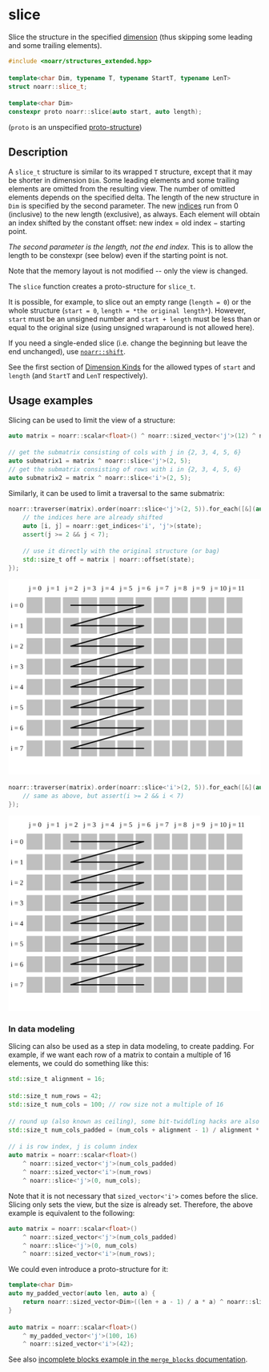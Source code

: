 # slice

Slice the structure in the specified [dimension](../Glossary.md#dimension) (thus skipping some leading and some trailing elements).

```hpp
#include <noarr/structures_extended.hpp>

template<char Dim, typename T, typename StartT, typename LenT>
struct noarr::slice_t;

template<char Dim>
constexpr proto noarr::slice(auto start, auto length);
```

(`proto` is an unspecified [proto-structure](../Glossary.md#proto-structure))


## Description

A `slice_t` structure is similar to its wrapped `T` structure, except that it may be shorter in dimension `Dim`.
Some leading elements and some trailing elements are omitted from the resulting view. The number of omitted elements depends on the specified delta.
The length of the new structure in `Dim` is specified by the second parameter.
The new [indices](../Glossary.md#index) run from 0 (inclusive) to the new length (exclusive), as always.
Each element will obtain an index shifted by the constant offset: new index = old index − starting point.

*The second parameter is the length, not the end index.* This is to allow the length to be constexpr (see below) even if the starting point is not.

Note that the memory layout is not modified -- only the view is changed.

The `slice` function creates a proto-structure for `slice_t`.

It is possible, for example, to slice out an empty range (`length = 0`) or the whole structure (`start = 0`, `length = *the original length*`).
However, `start` must be an unsigned number and `start + length` must be less than or equal to the original size (using unsigned wraparound is not allowed here).

If you need a single-ended slice (i.e. change the beginning but leave the end unchanged), use [`noarr::shift`](shift.md).

See the first section of [Dimension Kinds](../DimensionKinds.md) for the allowed types of `start` and `length` (and `StartT` and `LenT` respectively).


## Usage examples

Slicing can be used to limit the view of a structure:

```cpp
auto matrix = noarr::scalar<float>() ^ noarr::sized_vector<'j'>(12) ^ noarr::sized_vector<'i'>(8);

// get the submatrix consisting of cols with j in {2, 3, 4, 5, 6}
auto submatrix1 = matrix ^ noarr::slice<'j'>(2, 5);
// get the submatrix consisting of rows with i in {2, 3, 4, 5, 6}
auto submatrix2 = matrix ^ noarr::slice<'i'>(2, 5);
```

Similarly, it can be used to limit a traversal to the same submatrix:

```cpp
noarr::traverser(matrix).order(noarr::slice<'j'>(2, 5)).for_each([&](auto state) {
	// the indices here are already shifted
	auto [i, j] = noarr::get_indices<'i', 'j'>(state);
	assert(j >= 2 && j < 7);

	// use it directly with the original structure (or bag)
	std::size_t off = matrix | noarr::offset(state);
});
```

![Matrix where i is row index, j is column index, only columns 2 inclusive to 7 exclusive are traversed (row-by-row)](../img/slice-trav-cols.svg)

```cpp
noarr::traverser(matrix).order(noarr::slice<'i'>(2, 5)).for_each([&](auto state) {
	// same as above, but assert(i >= 2 && i < 7)
});
```

![Matrix where i is row index, j is column index, only rows 2 inclusive to 7 exclusive are traversed (row-by-row)](../img/slice-trav-cols.svg)

### In data modeling

Slicing can also be used as a step in data modeling, to create padding.
For example, if we want each row of a matrix to contain a multiple of 16 elements, we could do something like this:

```cpp
std::size_t alignment = 16;

std::size_t num_rows = 42;
std::size_t num_cols = 100; // row size not a multiple of 16

// round up (also known as ceiling), some bit-twiddling hacks are also available
std::size_t num_cols_padded = (num_cols + alignment - 1) / alignment * alignment;

// i is row index, j is column index
auto matrix = noarr::scalar<float>()
	^ noarr::sized_vector<'j'>(num_cols_padded)
	^ noarr::sized_vector<'i'>(num_rows)
	^ noarr::slice<'j'>(0, num_cols);
```

Note that it is not necessary that `sized_vector<'i'>` comes before the slice. Slicing only sets the view, but the size is already set.
Therefore, the above example is equivalent to the following:

```cpp
auto matrix = noarr::scalar<float>()
	^ noarr::sized_vector<'j'>(num_cols_padded)
	^ noarr::slice<'j'>(0, num_cols)
	^ noarr::sized_vector<'i'>(num_rows);
```

We could even introduce a proto-structure for it:

```cpp
template<char Dim>
auto my_padded_vector(auto len, auto a) {
	return noarr::sized_vector<Dim>((len + a - 1) / a * a) ^ noarr::slice<Dim>(lit<0>, len);
}

auto matrix = noarr::scalar<float>()
	^ my_padded_vector<'j'>(100, 16)
	^ noarr::sized_vector<'i'>(42);
```

See also [incomplete blocks example in the `merge_blocks` documentation](merge_blocks.md#incomplete-blocks).
